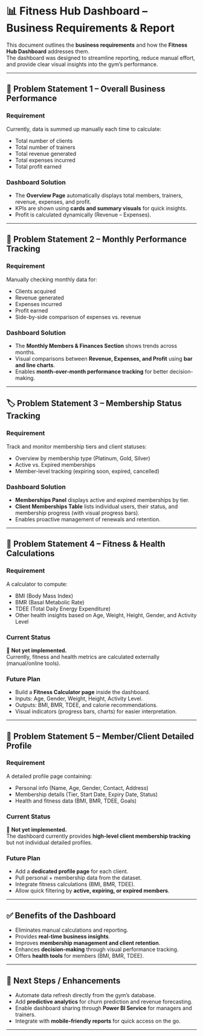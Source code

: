 # 📊 Fitness Hub Dashboard – Business Requirements & Report

This document outlines the **business requirements** and how the **Fitness Hub Dashboard** addresses them.  
The dashboard was designed to streamline reporting, reduce manual effort, and provide clear visual insights into the gym’s performance.

---

## 🏢 Problem Statement 1 – Overall Business Performance

### Requirement
Currently, data is summed up manually each time to calculate:
- Total number of clients
- Total number of trainers
- Total revenue generated
- Total expenses incurred
- Total profit earned

### Dashboard Solution
- The **Overview Page** automatically displays total members, trainers, revenue, expenses, and profit.
- KPIs are shown using **cards and summary visuals** for quick insights.
- Profit is calculated dynamically (Revenue – Expenses).

---

## 📅 Problem Statement 2 – Monthly Performance Tracking

### Requirement
Manually checking monthly data for:
- Clients acquired
- Revenue generated
- Expenses incurred
- Profit earned
- Side-by-side comparison of expenses vs. revenue

### Dashboard Solution
- The **Monthly Members & Finances Section** shows trends across months.
- Visual comparisons between **Revenue, Expenses, and Profit** using **bar and line charts**.
- Enables **month-over-month performance tracking** for better decision-making.

---

## 🏷️ Problem Statement 3 – Membership Status Tracking

### Requirement
Track and monitor membership tiers and client statuses:
- Overview by membership type (Platinum, Gold, Silver)
- Active vs. Expired memberships
- Member-level tracking (expiring soon, expired, cancelled)

### Dashboard Solution
- **Memberships Panel** displays active and expired memberships by tier.
- **Client Memberships Table** lists individual users, their status, and membership progress (with visual progress bars).
- Enables proactive management of renewals and retention.

---

## 🧮 Problem Statement 4 – Fitness & Health Calculations

### Requirement
A calculator to compute:
- BMI (Body Mass Index)
- BMR (Basal Metabolic Rate)
- TDEE (Total Daily Energy Expenditure)
- Other health insights based on Age, Weight, Height, Gender, and Activity Level

### Current Status
🚧 **Not yet implemented.**  
Currently, fitness and health metrics are calculated externally (manual/online tools).  

### Future Plan
- Build a **Fitness Calculator page** inside the dashboard.
- Inputs: Age, Gender, Weight, Height, Activity Level.
- Outputs: BMI, BMR, TDEE, and calorie recommendations.
- Visual indicators (progress bars, charts) for easier interpretation.

---

## 👤 Problem Statement 5 – Member/Client Detailed Profile

### Requirement
A detailed profile page containing:
- Personal info (Name, Age, Gender, Contact, Address)
- Membership details (Tier, Start Date, Expiry Date, Status)
- Health and fitness data (BMI, BMR, TDEE, Goals)

### Current Status
🚧 **Not yet implemented.**  
The dashboard currently provides **high-level client membership tracking** but not individual detailed profiles.  

### Future Plan
- Add a **dedicated profile page** for each client.
- Pull personal + membership data from the dataset.
- Integrate fitness calculations (BMI, BMR, TDEE).
- Allow quick filtering by **active, expiring, or expired members**.

---

## ✅ Benefits of the Dashboard

- Eliminates manual calculations and reporting.
- Provides **real-time business insights**.
- Improves **membership management and client retention**.
- Enhances **decision-making** through visual performance tracking.
- Offers **health tools** for members (BMI, BMR, TDEE).

---

## 📌 Next Steps / Enhancements

- Automate data refresh directly from the gym’s database.
- Add **predictive analytics** for churn prediction and revenue forecasting.
- Enable dashboard sharing through **Power BI Service** for managers and trainers.
- Integrate with **mobile-friendly reports** for quick access on the go.

---
